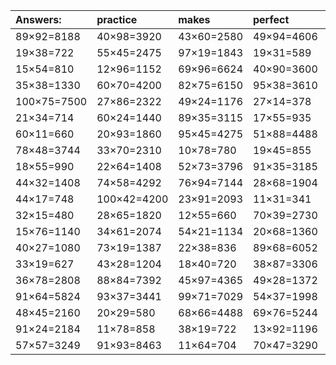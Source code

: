 | Answers: | practice | makes | perfect | ! |
| :--- | :--- | :--- | :--- | :--- |
| 89×92=8188 | 40×98=3920 | 43×60=2580 | 49×94=4606 | 14×37=518 | 
| 19×38=722 | 55×45=2475 | 97×19=1843 | 19×31=589 | 14×54=756 | 
| 15×54=810 | 12×96=1152 | 69×96=6624 | 40×90=3600 | 76×60=4560 | 
| 35×38=1330 | 60×70=4200 | 82×75=6150 | 95×38=3610 | 16×41=656 | 
| 100×75=7500 | 27×86=2322 | 49×24=1176 | 27×14=378 | 27×55=1485 | 
| 21×34=714 | 60×24=1440 | 89×35=3115 | 17×55=935 | 19×56=1064 | 
| 60×11=660 | 20×93=1860 | 95×45=4275 | 51×88=4488 | 95×88=8360 | 
| 78×48=3744 | 33×70=2310 | 10×78=780 | 19×45=855 | 13×55=715 | 
| 18×55=990 | 22×64=1408 | 52×73=3796 | 91×35=3185 | 95×15=1425 | 
| 44×32=1408 | 74×58=4292 | 76×94=7144 | 28×68=1904 | 15×18=270 | 
| 44×17=748 | 100×42=4200 | 23×91=2093 | 11×31=341 | 74×80=5920 | 
| 32×15=480 | 28×65=1820 | 12×55=660 | 70×39=2730 | 71×41=2911 | 
| 15×76=1140 | 34×61=2074 | 54×21=1134 | 20×68=1360 | 43×50=2150 | 
| 40×27=1080 | 73×19=1387 | 22×38=836 | 89×68=6052 | 69×34=2346 | 
| 33×19=627 | 43×28=1204 | 18×40=720 | 38×87=3306 | 96×52=4992 | 
| 36×78=2808 | 88×84=7392 | 45×97=4365 | 49×28=1372 | 12×19=228 | 
| 91×64=5824 | 93×37=3441 | 99×71=7029 | 54×37=1998 | 51×72=3672 | 
| 48×45=2160 | 20×29=580 | 68×66=4488 | 69×76=5244 | 98×12=1176 | 
| 91×24=2184 | 11×78=858 | 38×19=722 | 13×92=1196 | 50×98=4900 | 
| 57×57=3249 | 91×93=8463 | 11×64=704 | 70×47=3290 | 34×88=2992 | 
